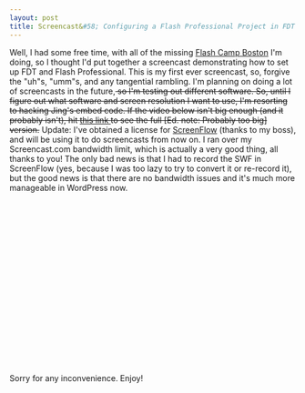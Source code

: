 ```yaml
---
layout: post
title: Screencast&#58; Configuring a Flash Professional Project in FDT
---
```


Well, I had some free time, with all of the missing <a title="Flash Camp Boston" href="http://www.remotesynthesis.com/post.cfm/free-flash-camp-in-boston-announced">Flash Camp Boston</a> I'm doing, so I thought I'd put together a screencast demonstrating how to set up FDT and Flash Professional. This is my first ever screencast, so, forgive the "uh"s, "umm"s, and any tangential rambling. I'm planning on doing a lot of screencasts in the future,<del datetime="2010-04-08T02:56:22+00:00"> so I'm testing out different software. So, until I figure out what software and screen resolution I want to use, I'm resorting to hacking Jing's embed code. If the video below isn't big enough (and it probably isn't), hit <a title="Kevin Suttle on Vimeo" href="http://vimeo.com/10756820">this link </a>to see the full [Ed. note: Probably too big] version.</del> Update: I've obtained a license for <a title="Telestream - ScreenFlow" href="http://www.telestream.net/screen-flow/overview.htm">ScreenFlow</a> (thanks to my boss), and will be using it to do screencasts from now on. I ran over my Screencast.com bandwidth limit, which is actually a very good thing, all thanks to you! The only bad news is that I had to record the SWF in ScreenFlow (yes, because I was too lazy to try to convert it or re-record it), but the good news is that there are no bandwidth issues and it's much more manageable in WordPress now. 
<object width="572" height="304" classid="clsid:d27cdb6e-ae6d-11cf-96b8-444553540000">
<param name="allowfullscreen" value="true"/>
<param name="allowscriptaccess" value="always"/>
<param name="src" value="http://vimeo.com/moogaloop.swf?clip_id=10756820&amp;server=vimeo.com&amp;show_title=1&amp;show_byline=0&amp;show_portrait=0&amp;color=00ADEF&amp;fullscreen=1"/> <embed src="http://vimeo.com/moogaloop.swf?clip_id=10756820&amp;server=vimeo.com&amp;show_title=1&amp;show_byline=0&amp;show_portrait=0&amp;color=00ADEF&amp;fullscreen=1" type="application/x-shockwave-flash" width="572" height="304"></embed>
</object>
Sorry for any inconvenience. Enjoy!